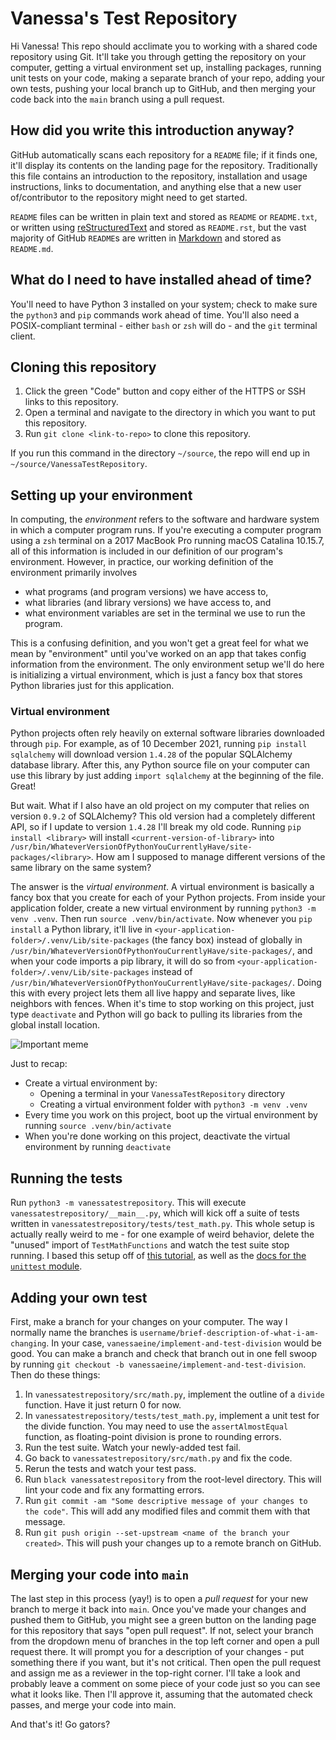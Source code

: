 # Vanessa's Test Repository

Hi Vanessa! This repo should acclimate you to working with a shared code repository using Git. It'll take you through getting the repository on your computer,
getting a virtual environment set up, installing packages, running unit tests on your code, making a separate branch of your repo, adding your own tests,
pushing your local branch up to GitHub, and then merging your code back into the `main` branch using a pull request.


## How did you write this introduction anyway?
GitHub automatically scans each repository for a `README` file; if it finds one, it'll display its contents on the landing page for the repository.
Traditionally this file contains an introduction to the repository, installation and usage instructions, links to documentation, and anything else
that a new user of/contributor to the repository might need to get started.

`README` files can be written in plain text and stored as `README` or `README.txt`, or written using [reStructuredText](https://docutils.sourceforge.io/rst.html)
and stored as `README.rst`, but the vast majority of GitHub `README`s are written in [Markdown](https://github.com/adam-p/markdown-here/wiki/Markdown-Cheatsheet)
and stored as `README.md`.


## What do I need to have installed ahead of time?
You'll need to have Python 3 installed on your system; check to make sure the `python3` and `pip` commands work ahead of time. You'll also need a POSIX-compliant
terminal - either `bash` or `zsh` will do - and the `git` terminal client.


## Cloning this repository
1. Click the green "Code" button and copy either of the HTTPS or SSH links to this repository.
2. Open a terminal and navigate to the directory in which you want to put this repository.
3. Run `git clone <link-to-repo>` to clone this repository.

If you run this command in the directory `~/source`, the repo will end up in `~/source/VanessaTestRepository`.


## Setting up your environment
In computing, the *environment* refers to the software and hardware system in which a computer program runs. If you're executing a computer program using a `zsh` terminal
on a 2017 MacBook Pro running macOS Catalina 10.15.7, all of this information is included in our definition of our program's environment. However, in practice, our working
definition of the environment primarily involves
- what programs (and program versions) we have access to,
- what libraries (and library versions) we have access to, and
- what environment variables are set in the terminal we use to run the program.

This is a confusing definition, and you won't get a great feel for what we mean by "environment" until you've worked on an app that takes config information from the 
environment. The only environment setup we'll do here is initializing a virtual environment, which is just a fancy box that stores Python libraries just for this application.

### Virtual environment
Python projects often rely heavily on external software libraries downloaded through `pip`. For example, as of 10 December 2021, running `pip install sqlalchemy` will download
version `1.4.28` of the popular SQLAlchemy database library. After this, any Python source file on your computer can use this library by just adding `import sqlalchemy` at the
beginning of the file. Great!

But wait. What if I also have an old project on my computer that relies on version `0.9.2` of SQLAlchemy? This old version had a completely different API, so if I update to
version `1.4.28` I'll break my old code. Running `pip install <library>` will install `<current-version-of-library>` into
`/usr/bin/WhateverVersionOfPythonYouCurrentlyHave/site-packages/<library>`. How am I supposed to manage different versions of the same library on the same system?

The answer is the *virtual environment*. A virtual environment is basically a fancy box that you create for each of your Python projects. From inside your application folder,
create a new virtual environment by running `python3 -m venv .venv`. Then run `source .venv/bin/activate`. Now whenever you `pip install` a Python library, it'll live in
`<your-application-folder>/.venv/Lib/site-packages` (the fancy box) instead of globally in `/usr/bin/WhateverVersionOfPythonYouCurrentlyHave/site-packages/`, and when your code 
imports a pip library, it will do so from `<your-application-folder>/.venv/Lib/site-packages` instead of `/usr/bin/WhateverVersionOfPythonYouCurrentlyHave/site-packages/`. Doing 
this with every project lets them all live happy and separate lives, like neighbors with fences. When it's time to stop working on this project, just type `deactivate` and 
Python will go back to pulling its libraries from the global install location.

![Important meme](https://i.redd.it/lqy92av2z2521.jpg)

Just to recap:
- Create a virtual environment by:
  - Opening a terminal in your `VanessaTestRepository` directory
  - Creating a virtual environment folder with `python3 -m venv .venv`
- Every time you work on this project, boot up the virtual environment by running `source .venv/bin/activate`
- When you're done working on this project, deactivate the virtual environment by running `deactivate` 


## Running the tests
Run `python3 -m vanessatestrepository`. This will execute `vanessatestrepository/__main__.py`, which will kick off a suite of tests written in
`vanessatestrepository/tests/test_math.py`. This whole setup is actually really weird to me - for one example of weird behavior, delete the "unused" import of 
`TestMathFunctions` and watch the test suite stop running. I based this setup off of
[this tutorial](https://dev.to/codemouse92/dead-simple-python-project-structure-and-imports-38c6), as well as the 
[docs for the `unittest` module](https://docs.python.org/3/library/unittest.html).


## Adding your own test
First, make a branch for your changes on your computer. The way I normally name the branches is `username/brief-description-of-what-i-am-changing`. In your case, `vanessaeine/implement-and-test-division` would be good. You can make a branch and check that branch out in one fell swoop by running `git checkout -b vanessaeine/implement-and-test-division`. Then do these
things:
1. In `vanessatestrepository/src/math.py`, implement the outline of a `divide` function. Have it just return 0 for now.
2. In `vanessatestrepository/tests/test_math.py`, implement a unit test for the divide function. You may need to use the `assertAlmostEqual` function, as floating-point division is prone to rounding errors.
4. Run the test suite. Watch your newly-added test fail.
5. Go back to `vanessatestrepository/src/math.py` and fix the code.
6. Rerun the tests and watch your test pass.
7. Run `black vanessatestrepository` from the root-level directory. This will lint your code and fix any formatting errors.
8. Run `git commit -am "Some descriptive message of your changes to the code"`. This will add any modified files and commit them with that message.
9. Run `git push origin --set-upstream <name of the branch your created>`. This will push your changes up to a remote branch on GitHub.


## Merging your code into `main`
The last step in this process (yay!) is to open a *pull request* for your new branch to merge it back into `main`. Once you've made your changes and pushed them to GitHub,
you might see a green button on the landing page for this repository that says "open pull request". If not, select your branch from the dropdown menu of branches in the top left
corner and open a pull request there. It will prompt you for a description of your changes - put something there if you want, but it's not critical. Then open the pull request
and assign me as a reviewer in the top-right corner. I'll take a look and probably leave a comment on some piece of your code just so you can see what it looks like. Then I'll
approve it, assuming that the automated check passes, and merge your code into main. 

And that's it! Go gators?
